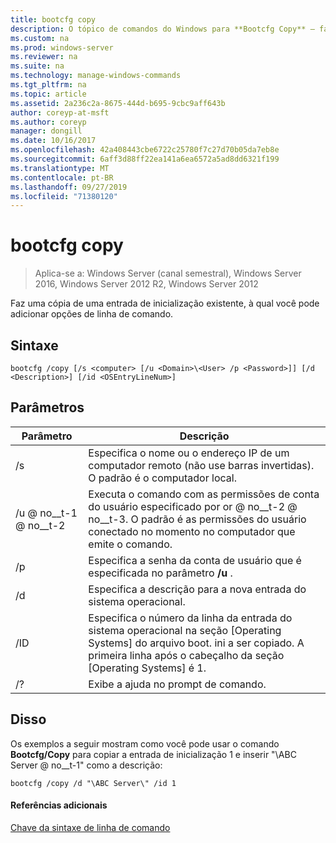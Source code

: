 ```yaml
---
title: bootcfg copy
description: O tópico de comandos do Windows para **Bootcfg Copy** – faz uma cópia de uma entrada de inicialização existente, à qual você pode adicionar opções de linha de comando.
ms.custom: na
ms.prod: windows-server
ms.reviewer: na
ms.suite: na
ms.technology: manage-windows-commands
ms.tgt_pltfrm: na
ms.topic: article
ms.assetid: 2a236c2a-8675-444d-b695-9cbc9aff643b
author: coreyp-at-msft
ms.author: coreyp
manager: dongill
ms.date: 10/16/2017
ms.openlocfilehash: 42a408443cbe6722c25780f7c27d70b05da7eb8e
ms.sourcegitcommit: 6aff3d88ff22ea141a6ea6572a5ad8dd6321f199
ms.translationtype: MT
ms.contentlocale: pt-BR
ms.lasthandoff: 09/27/2019
ms.locfileid: "71380120"
---
```

# <a name="bootcfg-copy"></a>bootcfg copy

>Aplica-se a: Windows Server (canal semestral), Windows Server 2016, Windows Server 2012 R2, Windows Server 2012

Faz uma cópia de uma entrada de inicialização existente, à qual você pode adicionar opções de linha de comando.

## <a name="syntax"></a>Sintaxe
```
bootcfg /copy [/s <computer> [/u <Domain>\<User> /p <Password>]] [/d <Description>] [/id <OSEntryLineNum>]
```
## <a name="parameters"></a>Parâmetros

|      Parâmetro       |                                                                                             Descrição                                                                                             |
|----------------------|-----------------------------------------------------------------------------------------------------------------------------------------------------------------------------------------------------|
|    /s <computer>     |                                         Especifica o nome ou o endereço IP de um computador remoto (não use barras invertidas). O padrão é o computador local.                                          |
| /u <Domain> @ no__t-1 @ no__t-2  | Executa o comando com as permissões de conta do usuário especificado por <User>or <Domain> @ no__t-2 @ no__t-3. O padrão é as permissões do usuário conectado no momento no computador que emite o comando. |
|    /p <Password>     |                                                        Especifica a senha da conta de usuário que é especificada no parâmetro **/u** .                                                        |
|   /d <Description>   |                                                                    Especifica a descrição para a nova entrada do sistema operacional.                                                                    |
| /ID <OSEntryLineNum> |         Especifica o número da linha da entrada do sistema operacional na seção [Operating Systems] do arquivo boot. ini a ser copiado. A primeira linha após o cabeçalho da seção [Operating Systems] é 1.         |
|          /?          |                                                                                Exibe a ajuda no prompt de comando.                                                                                 |

## <a name="BKMK_examples"></a>Disso
Os exemplos a seguir mostram como você pode usar o comando **Bootcfg/Copy** para copiar a entrada de inicialização 1 e inserir "\ABC Server @ no__t-1" como a descrição:
```
bootcfg /copy /d "\ABC Server\" /id 1
```
#### <a name="additional-references"></a>Referências adicionais
[Chave da sintaxe de linha de comando](command-line-syntax-key.md)
